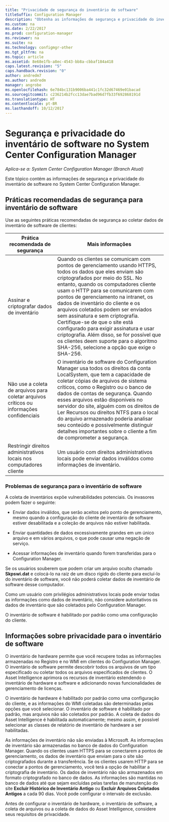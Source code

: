 ```yaml
---
title: "Privacidade de segurança do inventário de software"
titleSuffix: Configuration Manager
description: "Obtenha as informações de segurança e privacidade do inventário de software no System Center Configuration Manager."
ms.custom: na
ms.date: 2/22/2017
ms.prod: configuration-manager
ms.reviewer: na
ms.suite: na
ms.technology: configmgr-other
ms.tgt_pltfrm: na
ms.topic: article
ms.assetid: 8e68e1fb-a8ec-4543-bb8a-cbbaf184a418
caps.latest.revision: "5"
caps.handback.revision: "0"
author: andredm7
ms.author: andredm
manager: angrobe
ms.openlocfilehash: 6e784bc131b9006ba441c1fc32d67469e01bacad
ms.sourcegitcommit: c236214b2fcc13dae7bad96d7fb33f692868191d
ms.translationtype: HT
ms.contentlocale: pt-BR
ms.lasthandoff: 10/12/2017
---
```

# <a name="security-and-privacy-for-software-inventory-in-system-center-configuration-manager"></a>Segurança e privacidade do inventário de software no System Center Configuration Manager

*Aplica-se a: System Center Configuration Manager (Branch Atual)*

Este tópico contém as informações de segurança e privacidade do inventário de software no System Center Configuration Manager.  

##  <a name="BKMK_Security_HardwareInventory"></a> Práticas recomendadas de segurança para inventário de software  
 Use as seguintes práticas recomendadas de segurança ao coletar dados de inventário de software de clientes:  

|Prática recomendada de segurança|Mais informações|  
|----------------------------|----------------------|  
|Assinar e criptografar dados de inventário|Quando os clientes se comunicam com pontos de gerenciamento usando HTTPS, todos os dados que eles enviam são criptografados por meio do SSL. No entanto, quando os computadores cliente usam o HTTP para se comunicarem com pontos de gerenciamento na intranet, os dados de inventário do cliente e os arquivos coletados podem ser enviados sem assinatura e sem criptografia. Certifique-se de que o site está configurado para exigir assinatura e usar criptografia. Além disso, se for possível que os clientes deem suporte para o algoritmo SHA-256, selecione a opção que exige o SHA-256.|  
|Não use a coleta de arquivos para coletar arquivos críticos ou informações confidenciais|O inventário de software do Configuration Manager usa todos os direitos da conta LocalSystem, que tem a capacidade de coletar cópias de arquivos de sistema críticos, como o Registro ou o banco de dados de contas de segurança. Quando esses arquivos estão disponíveis no servidor do site, alguém com os direitos de Ler Recursos ou direitos NTFS para o local do arquivo armazenado poderia analisar seu conteúdo e possivelmente distinguir detalhes importantes sobre o cliente a fim de comprometer a segurança.|  
|Restringir direitos administrativos locais nos computadores cliente|Um usuário com direitos administrativos locais pode enviar dados inválidos como informações de inventário.|  

### <a name="security-issues-for-software-inventory"></a>Problemas de segurança para o inventário de software  
 A coleta de inventários expõe vulnerabilidades potenciais. Os invasores podem fazer o seguinte:  

-   Enviar dados inválidos, que serão aceitos pelo ponto de gerenciamento, mesmo quando a configuração do cliente de inventário de software estiver desabilitada e a coleção de arquivos não estiver habilitada.  

-   Enviar quantidades de dados excessivamente grandes em um único arquivo e em vários arquivos, o que pode causar uma negação de serviço.  

-   Acessar informações de inventário quando forem transferidas para o Configuration Manager.  

 Se os usuários souberem que podem criar um arquivo oculto chamado **Skpswi.dat** e colocá-lo na raiz de um disco rígido do cliente para excluí-lo do inventário de software, você não poderá coletar dados de inventário de software desse computador.  

 Como um usuário com privilégios administrativos locais pode enviar todas as informações como dados de inventário, não considere autoritativos os dados de inventário que são coletados pelo Configuration Manager.  

 O inventário de software é habilitado por padrão como uma configuração do cliente.  

##  <a name="BKMK_Privacy_HardwareInventory"></a> Informações sobre privacidade para o inventário de software  
 O inventário de hardware permite que você recupere todas as informações armazenadas no Registro e no WMI em clientes do Configuration Manager. O inventário de software permite descobrir todos os arquivos de um tipo especificado ou coletar todos os arquivos especificados de clientes. O Asset Intelligence aprimora os recursos de inventário estendendo o inventário de hardware e software e adicionando novas funcionalidades de gerenciamento de licenças.  

 O inventário de hardware é habilitado por padrão como uma configuração do cliente, e as informações do WMI coletadas são determinadas pelas opções que você selecionar. O inventário de software é habilitado por padrão, mas arquivos não são coletados por padrão. A coleta de dados do Asset Intelligence é habilitada automaticamente; mesmo assim, é possível selecionar as classes de relatório de inventário de hardware a ser habilitadas.  

 As informações de inventário não são enviadas à Microsoft. As informações de inventário são armazenadas no banco de dados do Configuration Manager. Quando os clientes usam HTTPS para se conectarem a pontos de gerenciamento, os dados de inventário que enviam para o site são criptografados durante a transferência. Se os clientes usarem HTTP para se conectar a pontos de gerenciamento, você terá a opção de habilitar a criptografia de inventário. Os dados de inventário não são armazenados em formato criptografado no banco de dados. As informações são mantidas no banco de dados até que sejam excluídas pelas tarefas de manutenção do site **Excluir Histórico de Inventário Antigo** ou **Excluir Arquivos Coletados Antigos** a cada 90 dias. Você pode configurar o intervalo de exclusão.  

 Antes de configurar o inventário de hardware, o inventário de software, a coleta de arquivos ou a coleta de dados do Asset Intelligence, considere seus requisitos de privacidade.  
